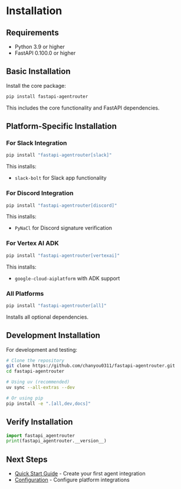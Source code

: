 # Installation

## Requirements

- Python 3.9 or higher
- FastAPI 0.100.0 or higher

## Basic Installation

Install the core package:

```bash
pip install fastapi-agentrouter
```

This includes the core functionality and FastAPI dependencies.

## Platform-Specific Installation

### For Slack Integration

```bash
pip install "fastapi-agentrouter[slack]"
```

This installs:
- `slack-bolt` for Slack app functionality

### For Discord Integration

```bash
pip install "fastapi-agentrouter[discord]"
```

This installs:
- `PyNaCl` for Discord signature verification

### For Vertex AI ADK

```bash
pip install "fastapi-agentrouter[vertexai]"
```

This installs:
- `google-cloud-aiplatform` with ADK support

### All Platforms

```bash
pip install "fastapi-agentrouter[all]"
```

Installs all optional dependencies.

## Development Installation

For development and testing:

```bash
# Clone the repository
git clone https://github.com/chanyou0311/fastapi-agentrouter.git
cd fastapi-agentrouter

# Using uv (recommended)
uv sync --all-extras --dev

# Or using pip
pip install -e ".[all,dev,docs]"
```

## Verify Installation

```python
import fastapi_agentrouter
print(fastapi_agentrouter.__version__)
```

## Next Steps

- [Quick Start Guide](quickstart.md) - Create your first agent integration
- [Configuration](configuration.md) - Configure platform integrations